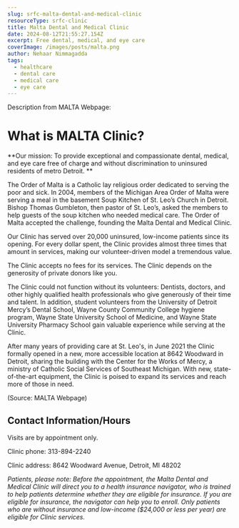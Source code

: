 ```yaml
---
slug: srfc-malta-dental-and-medical-clinic
resourceType: srfc-clinic
title: Malta Dental and Medical Clinic
date: 2024-08-12T21:55:27.154Z
excerpt: Free dental, medical, and eye care
coverImage: /images/posts/malta.png
author: Nehaar Nimmagadda
tags:
  - healthcare
  - dental care
  - medical care
  - eye care
---
```


<script>
  import Callout from "$lib/components/molecules/Callout.svelte";
  import PhoneNumber from "$lib/components/molecules/PhoneNumber.svelte"
  import {siteBaseUrl} from "$lib/data/meta"

  const resourceTextDescription = `Here is the resource you requested regarding Malta Dental and Medical Clinic.

Go to this webpage for more info: ${siteBaseUrl + "srfc-malta-dental-and-medical-clinic"}`
</script>

<Callout type="info">
  <PhoneNumber resourceToSend={"srfc-screenings"} {resourceTextDescription} />
</Callout>

Description from MALTA Webpage:

# What is MALTA Clinic?
**Our mission: To provide exceptional and compassionate dental, medical, and eye care free of charge and without discrimination to  uninsured residents of metro Detroit.  **

The Order of Malta is a Catholic lay religious order dedicated to serving the poor and sick. In 2004, members of the Michigan Area Order of Malta were serving a meal in the basement Soup Kitchen of St. Leo’s Church in Detroit. Bishop Thomas Gumbleton, then pastor of St. Leo’s, asked the members to help guests of the soup kitchen who needed medical care. The Order of Malta accepted the challenge, founding the Malta Dental and Medical Clinic.

Our Clinic has served over 20,000 uninsured, low-income patients since its opening. For every dollar spent, the Clinic provides almost three times that amount in services, making our volunteer-driven model a tremendous value.

The Clinic accepts no fees for its services. The Clinic depends on the generosity of private donors like you.

The Clinic could not function without its volunteers: Dentists, doctors, and other highly qualified health professionals who give generously of their time and talent. In addition, student volunteers from the University of Detroit Mercy’s Dental School, Wayne County Community College hygiene program, Wayne State University School of Medicine, and Wayne State University Pharmacy School gain valuable experience while serving at the Clinic. 

After many years of providing care at St. Leo's, in June 2021 the Clinic formally opened in a new, more accessible location at 8642 Woodward in Detroit, sharing the building with the Center for the Works of Mercy, a ministry of Catholic Social Services of Southeast Michigan. With new, state-of-the-art equipment, the Clinic is poised to expand its services and reach more of those in need.

(Source: MALTA Webpage)

## Contact Information/Hours
Visits are by appointment only. 

Clinic phone: 313-894-2240

Clinic address: 8642 Woodward Avenue, Detroit, MI 48202

*Patients, please note: Before the appointment, the Malta Dental and Medical Clinic will direct you to a health insurance navigator, who is trained to help patients determine whether they are eligible for insurance. If you are eligible for insurance, the navigator can help you to enroll. Only patients who are without insurance and low-income ($24,000 or less per year) are eligible for Clinic services.*

